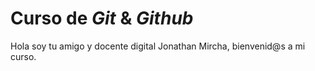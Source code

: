 # Curso de _Git_ & _Github_

Hola soy tu amigo y docente digital Jonathan Mircha, bienvenid@s a mi curso.
